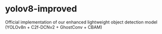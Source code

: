 # yolov8-improved
Official implementation of our enhanced lightweight object detection model (YOLOv8n + C2f-DCNv2 + GhostConv + CBAM)
